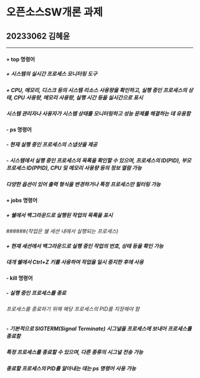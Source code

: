 # 오픈소스SW개론 과제

## 20233062 김혜윤

***

#### **+ top 명령어**

##### + 시스템의 실시간 프로세스 모니터링 도구

##### + CPU, 메모리, 디스크 등의 시스템 리소스 사용량을 확인하고, 실행 중인 프로세스의 상태, CPU 사용량, 메모리 사용량, 실행 시간 등을 실시간으로 표시

##### 시스템 관리자나 사용자가 시스템 상태를 모니터링하고 성능 문제를 해결하는 데 유용함


#### **- ps 명령어**

##### - 현재 실행 중인 프로세스의 스냅샷을 제공

##### - 시스템에서 실행 중인 프로세스의 목록을 확인할 수 있으며, 프로세스의 ID(PID), 부모 프로세스 ID(PPID), CPU 및 메모리 사용량 등의 정보 열람 가능

#####  다양한 옵션이 있어 출력 형식을 변경하거나 특정 프로세스만 필터링 가능


#### **+ jobs 명령어**

##### + 쉘에서 백그라운드로 실행된 작업의 목록을 표시
######_(작업은 쉘 세션 내에서 실행되는 프로세스)_

##### + 현재 세션에서 백그라운드로 실행 중인 작업의 번호, 상태 등을 확인 가능

##### 대개 쉘에서 Ctrl+Z 키를 사용하여 작업을 일시 중지한 후에 사용


#### **- kill 명령어**

##### - 실행 중인 프로세스를 종료

###### _프로세스를 종료하기 위해 해당 프로세스의 PID를 지정해야 함_

##### - 기본적으로 SIGTERM(Signal Terminate) 시그널을 프로세스에 보내어 프로세스를 종료함

##### 특정 프로세스를 종료할 수 있으며, 다른 종류의 시그널 전송 가능

##### 종료할 프로세스의 PID를 알아내는 데는 ps 명령어 사용 가능
